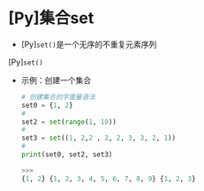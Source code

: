 # \[Py]集合set

-   \[Py]`set()`是一个无序的不重复元素序列

\[Py]`set()`

-   示例：创建一个集合
    ```python
    # 创建集合的字面量语法
    set0 = {1, 2}
    #
    set2 = set(range(1, 10))
    #
    set3 = set((1, 2,2 , 2, 2, 3, 3, 2, 1))
    #
    print(set0, set2, set3)

    >>>
    {1, 2} {1, 2, 3, 4, 5, 6, 7, 8, 9} {1, 2, 3}

    ```

